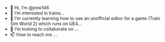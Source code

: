 - 👋 Hi, I’m @jmw146
- 👀 I’m interested in trains...
- 🌱 I’m currently learning how to use an unofficial editor for a game (Train Sim World 2) which runs on UE4...
- 💞️ I’m looking to collaborate on ...
- 📫 How to reach me ...

<!---
jmw146/jmw146 is a ✨ special ✨ repository because its `README.md` (this file) appears on your GitHub profile.
You can click the Preview link to take a look at your changes.
--->
